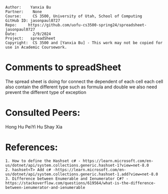 ﻿```
Author:    Yanxia Bu
Partner:    None
Course:     CS 3500, University of Utah, School of Computing
GitHub ID: jasonpaul0727
Repo:     https://github.com/uofu-cs3500-spring24/spreadsheet-jasonpaul0727
Date:		2/9/2024
Project:   spreadSheet
Copyright:  CS 3500 and [Yanxia Bu] - This work may not be copied for use in Academic Coursework.
```

# Comments to spreadSheet
The spread sheet is doing for connect the dependent of each cell each cell also contain the different type such as formula and double 
we also need prevent the different type of exception
# Consulted Peers:
Hong Hu
PeiYi Hu
Shay Xia
# References:
    1. How to define the Hashset c# - https://learn.microsoft.com/en-us/dotnet/api/system.collections.generic.hashset-1?view=net-8.0
    2. hashset<T> Add c# -https://learn.microsoft.com/en-us/dotnet/api/system.collections.generic.hashset-1.add?view=net-8.0
    3. Difference between Enumerable and Ienumerator C#? - https://stackoverflow.com/questions/619564/what-is-the-difference-between-ienumerator-and-ienumerable